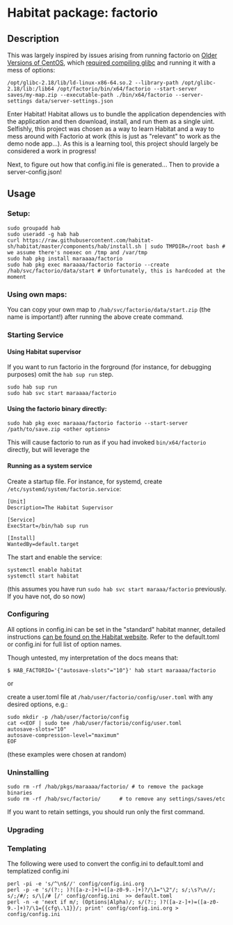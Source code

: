 # Habitat package: factorio

## Description

This was largely inspired by issues arising from running factorio on [Older Versions of CentOS](https://forums.factorio.com/viewtopic.php?f=49&t=54619), which [required compiling glibc](https://forums.factorio.com/viewtopic.php?p=324493&sid=0d99fb88ebf1d28ea6f7fe33cfc1b5b9#p324493) and running it with a mess of options:

```
/opt/glibc-2.18/lib/ld-linux-x86-64.so.2 --library-path /opt/glibc-2.18/lib:/lib64 /opt/factorio/bin/x64/factorio --start-server saves/my-map.zip --executable-path ./bin/x64/factorio --server-settings data/server-settings.json
```

Enter Habitat!  Habitat allows us to bundle the application dependencies with the application and then download, install, and run them as a single uint.  Selfishly, this project was chosen as a way to learn Habitat and a way to mess around with Factorio at work (this is just as "relevant" to work as the demo node app...).  As this is a learning tool, this project should largely be considered a work in progress!

Next, to figure out how that config.ini file is generated...  Then to provide a server-config.json!

## Usage

### Setup:

```
sudo groupadd hab
sudo useradd -g hab hab
curl https://raw.githubusercontent.com/habitat-sh/habitat/master/components/hab/install.sh | sudo TMPDIR=/root bash # we assume there's noexec on /tmp and /var/tmp
sudo hab pkg install maraaaa/factorio
sudo hab pkg exec maraaaa/factorio factorio --create /hab/svc/factorio/data/start # Unfortunately, this is hardcoded at the moment
```

### Using own maps:

You can copy your own map to `/hab/svc/factorio/data/start.zip` (the name is important!) after running the above create command.

### Starting Service

#### Using Habitat supervisor

If you want to run factorio in the forground (for instance, for debugging purposes) omit the `hab sup run` step.

```
sudo hab sup run
sudo hab svc start maraaaa/factorio
```

#### Using the factorio binary directly:

```
sudo hab pkg exec maraaaa/factorio factorio --start-server /path/to/save.zip <other options>
```

This will cause factorio to run as if you had invoked `bin/x64/factorio` directly, but will leverage the 

#### Running as a system service

Create a startup file.  For instance, for systemd, create `/etc/systemd/system/factorio.service`:

```
[Unit]
Description=The Habitat Supervisor

[Service]
ExecStart=/bin/hab sup run

[Install]
WantedBy=default.target
```

The start and enable the service:

```
systemctl enable habitat
systemctl start habitat
```

(this assumes you have run `sudo hab svc start maraaa/factorio` previously.  If you have not, do so now)

### Configuring

All options in config.ini can be set in the "standard" habitat manner, detailed instructions [can be found on the Habitat website](https://www.habitat.sh/docs/using-habitat/#config-updates).  Refer to the default.toml or config.ini for full list of option names.

Though untested, my interpretation of the docs means that:

```
$ HAB_FACTORIO='{"autosave-slots"="10"}' hab start maraaaa/factorio
```

or 

create a user.toml file at `/hab/user/factorio/config/user.toml` with any desired options, e.g.:

```
sudo mkdir -p /hab/user/factorio/config
cat <<EOF | sudo tee /hab/user/factorio/config/user.toml
autosave-slots="10"
autosave-compression-level="maximum"
EOF

```

(these examples were chosen at random)

### Uninstalling

```
sudo rm -rf /hab/pkgs/maraaaa/factorio/ # to remove the package binaries
sudo rm -rf /hab/svc/factorio/ 		# to remove any settings/saves/etc
```

If you want to retain settings, you should run only the first command.

### Upgrading


### Templating

The following were used to convert the config.ini to default.toml and templatized config.ini

```
perl -pi -e 's/^\n$//' config/config.ini.org
perl -p -e 's/(?:; )?([a-z-]+)=([a-z0-9.-]+)?/\1="\2"/; s/;\s?\n//; s/;/#/; s/\[/# [/' config/config.ini  >> default.toml
perl -n -e 'next if m/; (Options|Alpha)/; s/(?:; )?([a-z-]+)=([a-z0-9.-]+)?/\1={{cfg\.\1}}/; print' config/config.ini.org > config/config.ini
```


